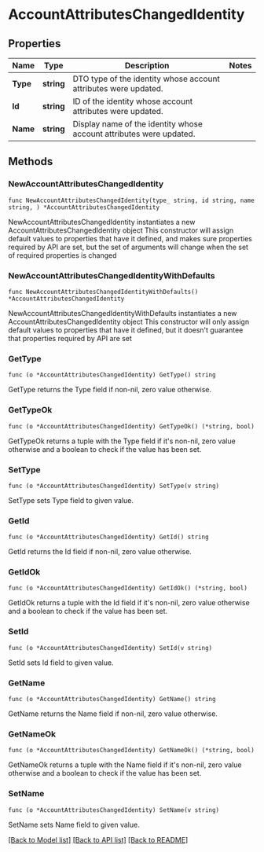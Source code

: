 # AccountAttributesChangedIdentity

## Properties

Name | Type | Description | Notes
------------ | ------------- | ------------- | -------------
**Type** | **string** | DTO type of the identity whose account attributes were updated. | 
**Id** | **string** | ID of the identity whose account attributes were updated. | 
**Name** | **string** | Display name of the identity whose account attributes were updated. | 

## Methods

### NewAccountAttributesChangedIdentity

`func NewAccountAttributesChangedIdentity(type_ string, id string, name string, ) *AccountAttributesChangedIdentity`

NewAccountAttributesChangedIdentity instantiates a new AccountAttributesChangedIdentity object
This constructor will assign default values to properties that have it defined,
and makes sure properties required by API are set, but the set of arguments
will change when the set of required properties is changed

### NewAccountAttributesChangedIdentityWithDefaults

`func NewAccountAttributesChangedIdentityWithDefaults() *AccountAttributesChangedIdentity`

NewAccountAttributesChangedIdentityWithDefaults instantiates a new AccountAttributesChangedIdentity object
This constructor will only assign default values to properties that have it defined,
but it doesn't guarantee that properties required by API are set

### GetType

`func (o *AccountAttributesChangedIdentity) GetType() string`

GetType returns the Type field if non-nil, zero value otherwise.

### GetTypeOk

`func (o *AccountAttributesChangedIdentity) GetTypeOk() (*string, bool)`

GetTypeOk returns a tuple with the Type field if it's non-nil, zero value otherwise
and a boolean to check if the value has been set.

### SetType

`func (o *AccountAttributesChangedIdentity) SetType(v string)`

SetType sets Type field to given value.


### GetId

`func (o *AccountAttributesChangedIdentity) GetId() string`

GetId returns the Id field if non-nil, zero value otherwise.

### GetIdOk

`func (o *AccountAttributesChangedIdentity) GetIdOk() (*string, bool)`

GetIdOk returns a tuple with the Id field if it's non-nil, zero value otherwise
and a boolean to check if the value has been set.

### SetId

`func (o *AccountAttributesChangedIdentity) SetId(v string)`

SetId sets Id field to given value.


### GetName

`func (o *AccountAttributesChangedIdentity) GetName() string`

GetName returns the Name field if non-nil, zero value otherwise.

### GetNameOk

`func (o *AccountAttributesChangedIdentity) GetNameOk() (*string, bool)`

GetNameOk returns a tuple with the Name field if it's non-nil, zero value otherwise
and a boolean to check if the value has been set.

### SetName

`func (o *AccountAttributesChangedIdentity) SetName(v string)`

SetName sets Name field to given value.



[[Back to Model list]](../README.md#documentation-for-models) [[Back to API list]](../README.md#documentation-for-api-endpoints) [[Back to README]](../README.md)


